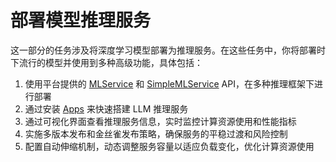 # 部署模型推理服务

这一部分的任务涉及将深度学习模型部署为推理服务。在这些任务中，你将部署时下流行的模型并使用到多种高级功能，具体包括：

1. 使用平台提供的 [MLService](../../api/service/mlservice.md) 和 [SimpleMLService](../../api/service/simplemlservice.md) API，在多种推理框架下进行部署
1. 通过安装 [Apps](../../app/index.md) 来快速搭建 LLM 推理服务
1. 通过可视化界面查看推理服务信息，实时监控计算资源使用和性能指标
1. 实施多版本发布和金丝雀发布策略，确保服务的平稳过渡和风险控制
1. 配置自动伸缩机制，动态调整服务容量以适应负载变化，优化计算资源使用
